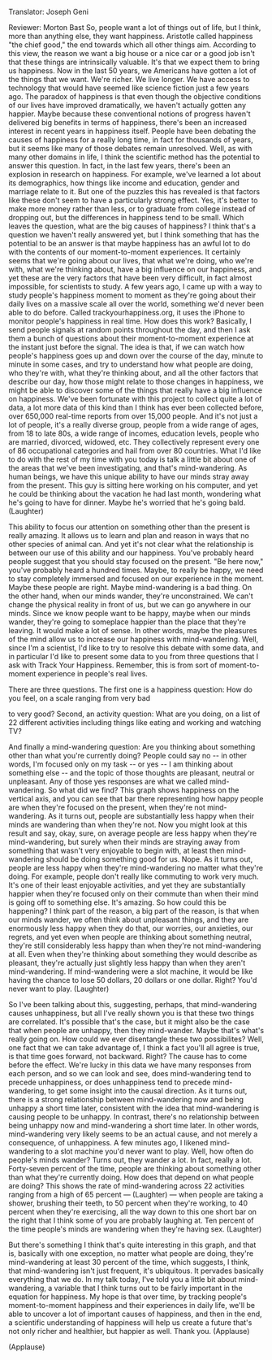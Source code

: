 

Translator: Joseph Geni

Reviewer: Morton Bast
So, people want a lot of things out of life,
but I think, more than anything else, they want happiness.
Aristotle called happiness &quot;the chief good,&quot; the end
towards which all other things aim.
According to this view, the reason we want a big house
or a nice car
or a good job
isn&#39;t that these things are intrinsically valuable.
It&#39;s that we expect them to bring us
happiness.
Now in the last 50 years, we Americans have gotten
a lot of the things that we want. We&#39;re richer.
We live longer. We have access to technology
that would have seemed like science fiction
just a few years ago.
The paradox of happiness is that even though the
objective conditions of our lives have improved dramatically,
we haven&#39;t actually gotten any happier.
Maybe because these conventional notions of progress
haven&#39;t delivered big benefits in terms of happiness,
there&#39;s been an increased interest in recent years
in happiness itself.
People have been debating the causes of happiness
for a really long time, in fact for thousands of years,
but it seems like many of those debates remain unresolved.
Well, as with many other domains in life, I think
the scientific method has the potential to answer this question.
In fact, in the last few years, there&#39;s been an explosion
in research on happiness. For example, we&#39;ve learned a lot
about its demographics, how things like income
and education, gender and marriage relate to it.
But one of the puzzles this has revealed is that
factors like these don&#39;t seem to have a particularly strong effect.
Yes, it&#39;s better to make more money rather than less,
or to graduate from college instead of dropping out,
but the differences in happiness tend to be small.
Which leaves the question, what are the big causes of happiness?
I think that&#39;s a question we haven&#39;t really answered yet,
but I think something that has the potential to be an answer
is that maybe happiness has an awful lot to do with
the contents of our moment-to-moment experiences.
It certainly seems that we&#39;re going about our lives,
that what we&#39;re doing, who we&#39;re with, what we&#39;re thinking about,
have a big influence on our happiness, and yet
these are the very factors that have been very difficult,
in fact almost impossible, for scientists to study.
A few years ago, I came up with a way to study people&#39;s happiness
moment to moment as they&#39;re going about their daily lives
on a massive scale all over the world, something we&#39;d never
been able to do before. Called trackyourhappiness.org,
it uses the iPhone to monitor people&#39;s happiness in real time.
How does this work? Basically, I send people signals
at random points throughout the day, and then I ask them
a bunch of questions about their moment-to-moment experience
at the instant just before the signal.
The idea is that, if we can watch how people&#39;s happiness
goes up and down over the course of the day,
minute to minute in some cases,
and try to understand how what people are doing,
who they&#39;re with, what they&#39;re thinking about, and all
the other factors that describe our day, how those might
relate to those changes in happiness, we might be able
to discover some of the things that really have
a big influence on happiness.
We&#39;ve been fortunate with this project to collect
quite a lot of data, a lot more data of this kind than I think
has ever been collected before,
over 650,000 real-time reports
from over 15,000 people.
And it&#39;s not just a lot of people, it&#39;s a really diverse group,
people from a wide range of ages, from 18 to late 80s,
a wide range of incomes, education levels,
people who are married, divorced, widowed, etc.
They collectively represent every one of
86 occupational categories and hail from over 80 countries.
What I&#39;d like to do with the rest of my time with you today
is talk a little bit about one of the areas that we&#39;ve been
investigating, and that&#39;s mind-wandering.
As human beings, we have this unique ability
to have our minds stray away from the present.
This guy is sitting here working on his computer,
and yet he could be thinking about
the vacation he had last month,
wondering what he&#39;s going to have for dinner.
Maybe he&#39;s worried that he&#39;s going bald. 
(Laughter)

This ability to focus our attention on something other
than the present is really amazing. It allows us to learn
and plan and reason in ways that no other species of animal can.
And yet it&#39;s not clear what the relationship is
between our use of this ability and our happiness.
You&#39;ve probably heard people suggest that you should
stay focused on the present. &quot;Be here now,&quot;
you&#39;ve probably heard a hundred times.
Maybe, to really be happy, we need to stay completely
immersed and focused on our experience in the moment.
Maybe these people are right. Maybe mind-wandering
is a bad thing.
On the other hand, when our minds wander,
they&#39;re unconstrained. We can&#39;t change the physical reality
in front of us, but we can go anywhere in our minds.
Since we know people want to be happy, maybe
when our minds wander, they&#39;re going to someplace happier than the place
that they&#39;re leaving. It would make a lot of sense.
In other words, maybe the pleasures of the mind
allow us to increase our happiness with mind-wandering.
Well, since I&#39;m a scientist, I&#39;d like to try to
resolve this debate with some data, and in particular
I&#39;d like to present some data to you from three questions
that I ask with Track Your Happiness. Remember, this is from
sort of moment-to-moment experience in people&#39;s real lives.

There are three questions. The first one is a happiness question:
How do you feel, on a scale ranging from very bad

to very good? Second, an activity question:
What are you doing, on a list of 22 different activities
including things like eating and working and watching TV?

And finally a mind-wandering question:
Are you thinking about something other
than what you&#39;re currently doing?
People could say no -- in other words, I&#39;m focused only on my task --
or yes -- I am thinking about something else --
and the topic of those thoughts are pleasant,
neutral or unpleasant.
Any of those yes responses are what we called mind-wandering.
So what did we find?
This graph shows happiness on the vertical axis,
and you can see that bar there representing how happy
people are when they&#39;re focused on the present,
when they&#39;re not mind-wandering.
As it turns out, people are substantially less happy
when their minds are wandering than when they&#39;re not.
Now you might look at this result and say, okay, sure,
on average people are less happy when they&#39;re mind-wandering,
but surely when their minds are straying away
from something that wasn&#39;t very enjoyable to begin with,
at least then mind-wandering should be doing something good for us.
Nope. As it turns out,
people are less happy when they&#39;re mind-wandering
no matter what they&#39;re doing. For example,
people don&#39;t really like commuting to work very much.
It&#39;s one of their least enjoyable activities, and yet
they are substantially happier when they&#39;re focused
only on their commute than when their mind is going
off to something else.
It&#39;s amazing.
So how could this be happening? I think part of the reason,
a big part of the reason, is that when our minds wander,
we often think about unpleasant things, and they are
enormously less happy when they do that,
our worries, our anxieties, our regrets,
and yet even when people are thinking about something
neutral, they&#39;re still considerably less happy
than when they&#39;re not mind-wandering at all.
Even when they&#39;re thinking about something they would describe as pleasant,
they&#39;re actually just slightly less happy
than when they aren&#39;t mind-wandering.
If mind-wandering were a slot machine, it would be like
having the chance to lose 50 dollars, 20 dollars
or one dollar. Right? You&#39;d never want to play. 
(Laughter)

So I&#39;ve been talking about this, suggesting, perhaps,
that mind-wandering causes unhappiness, but all
I&#39;ve really shown you is that these two things are correlated.
It&#39;s possible that&#39;s the case, but it might also be the case
that when people are unhappy, then they mind-wander.
Maybe that&#39;s what&#39;s really going on. How could we ever
disentangle these two possibilites?
Well, one fact that we can take advantage of, I think a fact
you&#39;ll all agree is true, is that time goes forward, not
backward. Right? The cause has to come before the effect.
We&#39;re lucky in this data we have many responses from each person,
and so we can look and see, does mind-wandering
tend to precede unhappiness, or does unhappiness
tend to precede mind-wandering, to get some insight
into the causal direction.
As it turns out, there is a strong relationship between
mind-wandering now and being unhappy a short time later,
consistent with the idea that mind-wandering is causing people to be unhappy.
In contrast, there&#39;s no relationship between being unhappy
now and mind-wandering a short time later.
In other words, mind-wandering very likely seems to be
an actual cause, and not merely a consequence, of unhappiness.
A few minutes ago, I likened mind-wandering
to a slot machine you&#39;d never want to play.
Well, how often do people&#39;s minds wander?
Turns out, they wander a lot. In fact, really a lot.
Forty-seven percent of the time, people are thinking
about something other than what they&#39;re currently doing.
How does that depend on what people are doing?
This shows the rate of mind-wandering across 22 activities
ranging from a high of 65 percent — 
(Laughter)
 —
when people are taking a shower, brushing their teeth,
to 50 percent when they&#39;re working,
to 40 percent when they&#39;re exercising,
all the way down to this one short bar on the right
that I think some of you are probably laughing at.
Ten percent of the time people&#39;s minds are wandering
when they&#39;re having sex. 
(Laughter)

But there&#39;s something I think that&#39;s quite interesting in this graph,
and that is, basically with one exception,
no matter what people are doing, they&#39;re mind-wandering
at least 30 percent of the time, which suggests, I think,
that mind-wandering isn&#39;t just frequent, it&#39;s ubiquitous.
It pervades basically everything that we do.
In my talk today, I&#39;ve told you a little bit about mind-wandering,
a variable that I think turns out to be fairly important
in the equation for happiness.
My hope is that over time, by tracking people&#39;s
moment-to-moment happiness and their experiences
in daily life, we&#39;ll be able to uncover a lot of important causes of happiness,
and then in the end, a scientific understanding of happiness
will help us create a future that&#39;s not only richer
and healthier, but happier as well.
Thank you. 
(Applause)


(Applause)


